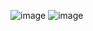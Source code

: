 ![image](https://github.com/ilrexho2011/Project-EULER-Possible-Solutions-Problems-101_to_200/assets/61479363/d60a5554-a2d1-4418-b784-4ef931649037)
![image](https://github.com/ilrexho2011/Project-EULER-Possible-Solutions-Problems-101_to_200/assets/61479363/8d93fded-3c85-42c7-a870-bb9cc85f7110)


